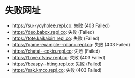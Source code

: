 # 失败网址
- https://su--yoyholee.repl.co: 失败 (403
Failed)
- https://deo.babox.repl.co: 失败 (Failed)
- https://tote.kaikaixin.repl.co: 失败 (Failed)
- https://game-example--rdianc.repl.co: 失败 (403
Failed)
- https://chatai--cokio.repl.co: 失败 (Failed)
- https://Love.cfvqw.repl.co: 失败 (403
Failed)
- https://beaspy--hting.repl.co: 失败 (Failed)
- https://sak.kmco.repl.co: 失败 (403
Failed)
